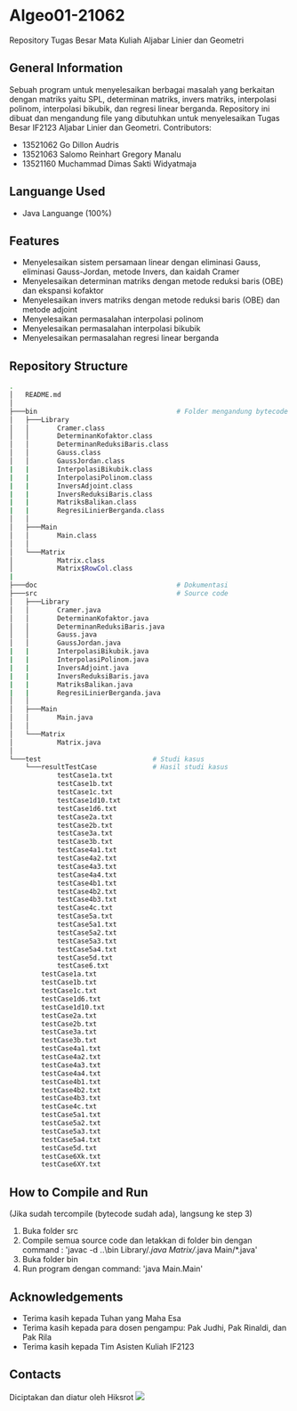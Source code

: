 # Algeo01-21062
Repository Tugas Besar Mata Kuliah Aljabar Linier dan Geometri

## General Information
Sebuah program untuk menyelesaikan berbagai masalah yang berkaitan dengan matriks yaitu SPL, determinan matriks, invers matriks, interpolasi polinom,
interpolasi bikubik, dan regresi linear berganda. Repository ini dibuat dan mengandung file yang dibutuhkan untuk menyelesaikan Tugas Besar IF2123 Aljabar Linier dan Geometri.
Contributors: 
- 13521062 Go Dillon Audris
- 13521063 Salomo Reinhart Gregory Manalu
- 13521160 Muchammad Dimas Sakti Widyatmaja

## Languange Used
- Java Languange (100%)

## Features
- Menyelesaikan sistem persamaan linear dengan eliminasi Gauss, eliminasi Gauss-Jordan, metode Invers, dan kaidah Cramer
- Menyelesaikan determinan matriks dengan metode reduksi baris (OBE) dan ekspansi kofaktor
- Menyelesaikan invers matriks dengan metode reduksi baris (OBE) dan metode adjoint
- Menyelesaikan permasalahan interpolasi polinom
- Menyelesaikan permasalahan interpolasi bikubik
- Menyelesaikan permasalahan regresi linear berganda

## Repository Structure
```bash
.
│   README.md
│
├───bin                                   # Folder mengandung bytecode
│   ├───Library
│   │       Cramer.class
│   │       DeterminanKofaktor.class
│   │       DeterminanReduksiBaris.class
│   │       Gauss.class
│   │       GaussJordan.class
|   |       InterpolasiBikubik.class
|   |       InterpolasiPolinom.class
|   |       InversAdjoint.class
|   |       InversReduksiBaris.class
|   |       MatriksBalikan.class
|   |       RegresiLinierBerganda.class
│   │
│   ├───Main
│   │       Main.class
│   │
│   └───Matrix
│           Matrix.class
│           Matrix$RowCol.class
|
├───doc                                   # Dokumentasi
├───src                                   # Source code
│   ├───Library
│   │       Cramer.java
│   │       DeterminanKofaktor.java
│   │       DeterminanReduksiBaris.java
│   │       Gauss.java
│   │       GaussJordan.java
|   |       InterpolasiBikubik.java
|   |       InterpolasiPolinom.java
|   |       InversAdjoint.java
|   |       InversReduksiBaris.java
|   |       MatriksBalikan.java
|   |       RegresiLinierBerganda.java
│   │
│   ├───Main
│   │       Main.java
│   │
│   └───Matrix
│           Matrix.java
│
└───test                            # Studi kasus
    └───resultTestCase              # Hasil studi kasus
            testCase1a.txt
            testCase1b.txt
            testCase1c.txt
            testCase1d10.txt
            testCase1d6.txt
            testCase2a.txt
            testCase2b.txt
            testCase3a.txt
            testCase3b.txt
            testCase4a1.txt
            testCase4a2.txt
            testCase4a3.txt
            testCase4a4.txt
            testCase4b1.txt
            testCase4b2.txt
            testCase4b3.txt
            testCase4c.txt
            testCase5a.txt
            testCase5a1.txt
            testCase5a2.txt
            testCase5a3.txt
            testCase5a4.txt
            testCase5d.txt
            testCase6.txt
        testCase1a.txt
        testCase1b.txt
        testCase1c.txt
        testCase1d6.txt
        testCase1d10.txt
        testCase2a.txt
        testCase2b.txt
        testCase3a.txt
        testCase3b.txt
        testCase4a1.txt
        testCase4a2.txt
        testCase4a3.txt
        testCase4a4.txt
        testCase4b1.txt
        testCase4b2.txt
        testCase4b3.txt
        testCase4c.txt
        testCase5a1.txt
        testCase5a2.txt
        testCase5a3.txt
        testCase5a4.txt
        testCase5d.txt
        testCase6Xk.txt
        testCase6XY.txt
```

## How to Compile and Run
(Jika sudah tercompile (bytecode sudah ada), langsung ke step 3)
1. Buka folder src
2. Compile semua source code dan letakkan di folder bin dengan command : 'javac -d ..\bin Library/*.java Matrix/*.java Main/*.java'
3. Buka folder bin
4. Run program dengan command: 'java Main.Main'


## Acknowledgements
- Terima kasih kepada Tuhan yang Maha Esa
- Terima kasih kepada para dosen pengampu: Pak Judhi, Pak Rinaldi, dan Pak Rila
- Terima kasih kepada Tim Asisten Kuliah IF2123

## Contacts
Diciptakan dan diatur oleh Hiksrot
![](https://user-images.githubusercontent.com/110383663/193578061-5ddcb1d7-ed7a-4441-b873-c4bc65addc9a.jpg)
